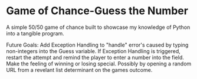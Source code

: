 # Game of Chance-Guess the Number
A simple 50/50 game of chance built to showcase my knowledge of Python into a tangible program.

Future Goals:
  Add Exception Handling to "handle" error's caused by typing non-integers into the Guess variable.
  If Exception Handling is triggered, restart the attempt and remind the player to enter a number into the field.
  Make the feeling of winning or losing special. Possibly by opening a random URL from a revelant list determinant on the games outcome. 
